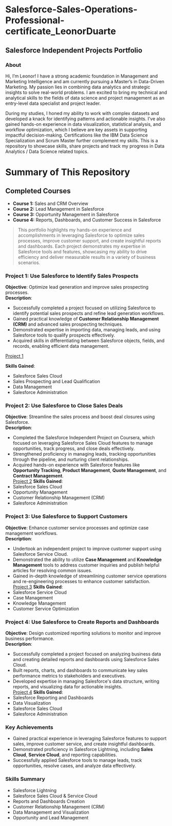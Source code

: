 # Salesforce-Sales-Operations-Professional-certificate_LeonorDuarte
## Salesforce Independent Projects Portfolio
### About
Hi, I’m Leonor! I have a strong academic foundation in Management and Marketing Intelligence and am currently pursuing a Master’s in Data-Driven Marketing. My passion lies in combining data analytics and strategic insights to solve real-world problems. I am excited to bring my technical and analytical skills to the fields of data science and project management as an entry-level data specialist and project leader.

During my studies, I honed my ability to work with complex datasets and developed a knack for identifying patterns and actionable insights. I’ve also gained hands-on experience in data visualization, statistical analysis, and workflow optimization, which I believe are key assets in supporting impactful decision-making. Certifications like the IBM Data Science Specialization and Scrum Master further complement my skills.
This is a repository to showcase skills, share projects and track my progress in Data Analytics / Data Science related topics.

# Summary of This Repository
## Completed Courses 
- **Course 1:** Sales and CRM Overview
- **Course 2:** Lead Management in Salesforce
- **Course 3:** Opportunity Management in Salesforce
- **Course 4:** Reports, Dashboards, and Customer Success in Salesforce

> This portfolio highlights my hands-on experience and accomplishments in leveraging Salesforce to optimize sales processes, improve customer support, and create insightful reports and dashboards. Each project demonstrates my expertise in Salesforce tools and features, showcasing my ability to drive efficiency and deliver measurable results in a variety of business scenarios.
> 
### **Project 1: Use Salesforce to Identify Sales Prospects**  
**Objective**: Optimize lead generation and improve sales prospecting processes.  
**Description**:  
- Successfully completed a project focused on utilizing Salesforce to identify potential sales prospects and refine lead generation workflows.  
- Gained practical knowledge of **Customer Relationship Management (CRM)** and advanced sales prospecting techniques.  
- Demonstrated expertise in importing data, managing leads, and using Salesforce tools to qualify prospects effectively.  
- Acquired skills in differentiating between Salesforce objects, fields, and records, enabling efficient data management.  

[Project 1](https://github.com/leonorduarte/Salesforce-Sales-Operations-Professional-certificate_LeonorDuarte/blob/main/Lead%20Management%20in%20Salesforce%20_LD.pdf)

**Skills Gained**:  
- Salesforce Sales Cloud  
- Sales Prospecting and Lead Qualification  
- Data Management  
- Salesforce Administration  

### **Project 2: Use Salesforce to Close Sales Deals**  
**Objective**: Streamline the sales process and boost deal closures using Salesforce.  
**Description**:  
- Completed the Salesforce Independent Project on Coursera, which focused on leveraging Salesforce Sales Cloud features to manage opportunities, track progress, and close deals effectively.  
- Strengthened proficiency in managing leads, tracking opportunities through the pipeline, and nurturing client relationships.  
- Acquired hands-on experience with Salesforce features like **Opportunity Tracking**, **Product Management**, **Quote Management**, and **Contract Management**.  
[Project 2](https://github.com/leonorduarte/Salesforce-Sales-Operations-Professional-certificate_LeonorDuarte/blob/main/Closing%20Sales%20Deals%20Project_LD.pdf)
**Skills Gained**:  
- Salesforce Sales Cloud  
- Opportunity Management  
- Customer Relationship Management (CRM)  
- Salesforce Administration  

### **Project 3: Use Salesforce to Support Customers**  
**Objective**: Enhance customer service processes and optimize case management workflows.  
**Description**:  
- Undertook an independent project to improve customer support using Salesforce Service Cloud.  
- Demonstrated the ability to utilize **Case Management** and **Knowledge Management** tools to address customer inquiries and publish helpful articles for resolving common issues.  
- Gained in-depth knowledge of streamlining customer service operations and re-engineering processes to enhance customer satisfaction.  
[Project 3](https://github.com/leonorduarte/Salesforce-Sales-Operations-Professional-certificate_LeonorDuarte/blob/main/Customer%20Success%20in%20Salesforce%20_LD.pdf)
**Skills Gained**:  
- Salesforce Service Cloud  
- Case Management  
- Knowledge Management  
- Customer Service Optimization  

### **Project 4: Use Salesforce to Create Reports and Dashboards**  
**Objective**: Design customized reporting solutions to monitor and improve business performance.  
**Description**:  
- Successfully completed a project focused on analyzing business data and creating detailed reports and dashboards using Salesforce Sales Cloud.  
- Built reports, charts, and dashboards to communicate key sales performance metrics to stakeholders and executives.  
- Developed expertise in managing Salesforce's data structure, writing reports, and visualizing data for actionable insights.  
[Project 4](https://github.com/leonorduarte/Salesforce-Sales-Operations-Professional-certificate_LeonorDuarte/blob/main/Reports%20and%20Dashboards%20in%20Salesforce_LD.pdf)
**Skills Gained**:  
- Salesforce Reporting and Dashboards  
- Data Visualization  
- Salesforce Sales Cloud  
- Salesforce Administration  

### **Key Achievements**  
- Gained practical experience in leveraging Salesforce features to support sales, improve customer service, and create insightful dashboards.  
- Demonstrated proficiency in Salesforce Lightning, including **Sales Cloud**, **Service Cloud**, and reporting capabilities.  
- Successfully applied Salesforce tools to manage leads, track opportunities, resolve cases, and analyze data effectively.  

### **Skills Summary**  
- Salesforce Lightning  
- Salesforce Sales Cloud & Service Cloud  
- Reports and Dashboards Creation  
- Customer Relationship Management (CRM)  
- Data Management and Visualization  
- Opportunity and Lead Management  


